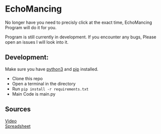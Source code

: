 # EchoMancing
No longer have you need to precisly click at the exact time, EchoMancing Program will do it for you.

Program is still currently in development. If you encounter any bugs, Please open an issues I will look into it.



## Development:
Make sure you have [python3](https://www.python.org/downloads/release/python-3124/) and [pip](https://docs.python.org/3/library/ensurepip.html#command-line-interface) installed.

- Clone this repo
- Open a terminal in the directory
- Run `pip install -r requirements.txt`
- Main Code is main.py

## Sources
[Video]()
<br/>
[Spreadsheet](https://docs.google.com/spreadsheets/d/1Wixi5VK2EGO1oqbiFDkhRPCYjnhMTRrUPV3ZmynaAaI/edit?gid=413394713#gid=413394713)
